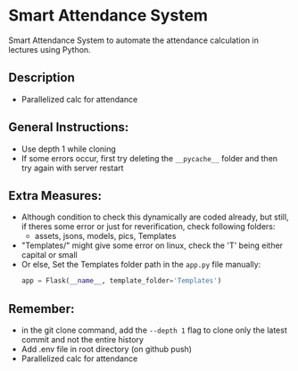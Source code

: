 # Smart Attendance System
Smart Attendance System to automate the attendance calculation in lectures using Python.


## Description
- Parallelized calc for attendance


## General Instructions:
- Use depth 1 while cloning
- If some errors occur, first try deleting the `__pycache__` folder and then try again with server restart


## Extra Measures:
- Although condition to check this dynamically are coded already, but still, if theres some error or just for reverification, check following folders:
    + assets, jsons, models, pics, Templates 
- "Templates/" might give some error on linux, check the 'T' being either capital or small
- Or else, Set the Templates folder path in the `app.py` file manually:
    ```Python
    app = Flask(__name__, template_folder='Templates')
    ```


## Remember:
- in the git clone command, add the `--depth 1` flag to clone only the latest commit and not the entire history
- Add .env file in root directory (on github push)
- Parallelized calc for attendance